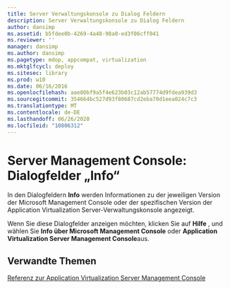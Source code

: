 ```yaml
---
title: Server Verwaltungskonsole zu Dialog Feldern
description: Server Verwaltungskonsole zu Dialog Feldern
author: dansimp
ms.assetid: b5fdee0b-4269-4a48-98a0-ed3f06cff041
ms.reviewer: ''
manager: dansimp
ms.author: dansimp
ms.pagetype: mdop, appcompat, virtualization
ms.mktglfcycl: deploy
ms.sitesec: library
ms.prod: w10
ms.date: 06/16/2016
ms.openlocfilehash: aae80bf9a5f4e623b03c12ab57774d9fdea939d3
ms.sourcegitcommit: 354664bc527d93f80687cd2eba70d1eea024c7c3
ms.translationtype: MT
ms.contentlocale: de-DE
ms.lasthandoff: 06/26/2020
ms.locfileid: "10806312"
---
```

# Server Management Console: Dialogfelder „Info“


In den Dialogfeldern **Info** werden Informationen zu der jeweiligen Version der Microsoft Management Console oder der spezifischen Version der Application Virtualization Server-Verwaltungskonsole angezeigt.

Wenn Sie diese Dialogfelder anzeigen möchten, klicken Sie auf **Hilfe** , und wählen Sie **Info über Microsoft Management Console** oder **Application Virtualization Server Management Console**aus.

## Verwandte Themen


[Referenz zur Application Virtualization Server Management Console](application-virtualization-server-management-console-reference.md)

 

 





